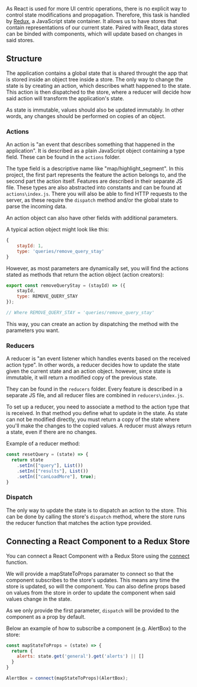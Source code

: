 As React is used for more UI centric operations, there is no explicit way to control state modifications and
propagation. Therefore, this task is handled by [Redux](https://redux.js.org/), a JavaScript state container. It allows us to have stores that contain representations of our current state. Paired with React, data stores can be binded with components, which will update based on changes in said stores.

## Structure

The application contains a global state that is shared throught the app that is stored inside an object tree inside a store. The only way to change the state is by creating an action, which describes whatt happened to the state. This action is then dispatched to the store, where a reducer will decide how said action will transform the application's state. 

As state is immutable, values should also be updated immutably. In other words, any changes should be performed on copies of an object.

### Actions

An action is "an event that describes something that happened in the application". It is described as a plain JavaScript object containing a type field. These can be found in the `actions` folder.


The type field is a descriptive name like "map/highlight_segment". In this project, the first part represents the feature the action belongs to, and the second part the action itself. Features are described in their separate JS file. These types are also abstracted into constants and can be found at `actions\index.js`. There you will also be able to find HTTP requests to the server, as these require the `dispatch` method and/or the global state to parse the incoming data.

An action object can also have other fields with additional parameters.

A typical action object might look like this:
```js static
{
    stayId: 1,
    type: 'queries/remove_query_stay'
}
```

However, as most parameters are dynamically set, you will find the actions stated as methods that return the action object (action creators):

```js static
export const removeQueryStay = (stayId) => ({
    stayId,
    type: REMOVE_QUERY_STAY
});

// Where REMOVE_QUERY_STAY = 'queries/remove_query_stay'
```

This way, you can create an action by dispatching the method with the parameters you want.

### Reducers

A reducer is "an event listener which handles events based on the received action type". In other words, a reducer decides how to update the state given the current state and an action object. however, since state is immutable, it will return a modified copy of the previous state. 

They can be found in the `reducers` folder. Every feature is described in a separate JS file, and all reducer files are combined in `reducers\index.js`.

To set up a reducer, you need to associate a method to the action type that is received. In that method you define what to update in the state. As state can not be modified directly, you must return a copy of the state where you'll make the changes to the copied values. A reducer must always return a state, even if there are no changes.

Example of a reducer method:
```js static
const resetQuery = (state) => {
  return state
    .setIn(["query"], List())
    .setIn(["results"], List())
    .setIn(["canLoadMore"], true);
}
```

### Dispatch

The only way to update the state is to dispatch an action to the store. This can be done by calling the store's `dispatch` method, where the store runs the reducer function that matches the action type provided.

## Connecting a React Component to a Redux Store

You can connect a React Component with a Redux Store using the [connect](https://react-redux.js.org/api/connect) function. 

We will provide a mapStateToProps paramater to connect so that the component subscribes to the store's updates. This means any time the store is updated, so will the component. You can also define props based on values from the store in order to update the component when said values change in the state.

As we only provide the first parameter, `dispatch` will be provided to the component as a prop by default.

Below an example of how to subscribe a component (e.g. AlertBox) to the store:

```js static
const mapStateToProps = (state) => {
  return {
    alerts: state.get('general').get('alerts') || []
  }
}

AlertBox = connect(mapStateToProps)(AlertBox);
```